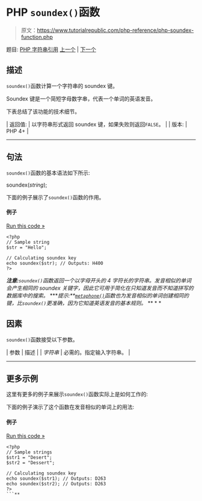 # PHP `soundex()`函数

> 原文：<https://www.tutorialrepublic.com/php-reference/php-soundex-function.php>

题目: [PHP 字符串引用](php-string-functions.php) [上一个](php-similar-text-function.php) | [下一个](php-sprintf-function.php)

## 描述

`soundex()`函数计算一个字符串的 soundex 键。

Soundex 键是一个简短字母数字串，代表一个单词的英语发音。

下表总结了该功能的技术细节。

| 返回值: | 以字符串形式返回 soundex 键，如果失败则返回`FALSE`。 |
| 版本: | PHP 4+ |

* * *

## 句法

`soundex()`函数的基本语法如下所示:

soundex(*string*);

下面的例子展示了`soundex()`函数的作用。

#### 例子

[Run this code »](../codelab.php?topic=php&file=calculate-soundex-key-of-a-string "Run this code to view the output")

```
<?php
// Sample string
$str = "Hello";

// Calculating soundex key
echo soundex($str); // Outputs: H400
?>
```

 ***注意:**`soundex()`函数返回一个以字母开头的 4 字符长的字符串。发音相似的单词会产生相同的 soundex 关键字，因此它可用于简化在只知道发音而不知道拼写的数据库中的搜索。*  ****提示:**[`metaphone()`](php-metaphone-function.php)函数也为发音相似的单词创建相同的键，比`soundex()`更准确，因为它知道英语发音的基本规则。*  ** * *

## 因素

`soundex()`函数接受以下参数。

| 参数 | 描述 |
| *字符串* | 必需的。指定输入字符串。 |

* * *

## 更多示例

这里有更多的例子来展示`soundex()`函数实际上是如何工作的:

下面的例子演示了这个函数在发音相似的单词上的用法:

#### 例子

[Run this code »](../codelab.php?topic=php&file=find-similar-sounding-words-using-soundex-key "Run this code to view the output")

```
<?php
// Sample strings
$str1 = "Desert";
$str2 = "Dessert";

// Calculating soundex key
echo soundex($str1); // Outputs: D263
echo soundex($str2); // Outputs: D263
?>
```**
